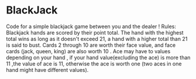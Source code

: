 # BlackJack
Code for a simple blackjack game between you and the dealer !
Rules: Blackjack hands are scored by their point total. The hand with the highest total wins as long as it doesn't exceed 21, a hand with a higher total than 21 is said to bust. Cards 2 through 10 are worth their face value, and face cards (jack, queen, king) are also worth 10 . Ace may have to values depending on your hand , if your hand value(excluding the ace) is more than 11 ,the value of ace is 11, otherwise the ace is worth one (two aces in one hand might have different values).
